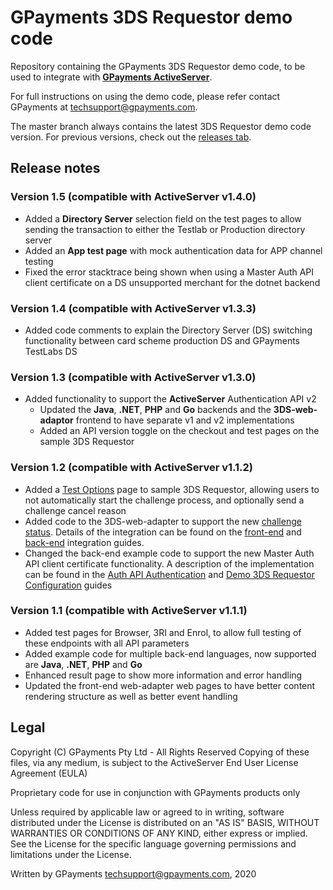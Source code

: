 # GPayments 3DS Requestor demo code

Repository containing the GPayments 3DS Requestor demo code, to be used to integrate with [**GPayments ActiveServer**](https://www.gpayments.com/solutions/3ds-server-activeserver/).

For full instructions on using the demo code, please refer contact GPayments at techsupport@gpayments.com.

The master branch always contains the latest 3DS Requestor demo code version. For previous versions, check out the [releases tab](https://github.com/gpayments/gp-3ds-requestor-demo/releases). 

## Release notes

### Version 1.5 (compatible with ActiveServer v1.4.0)
* Added a **Directory Server** selection field on the test pages to allow sending the transaction to either the Testlab or Production directory server
* Added an **App test page** with mock authentication data for APP channel testing
* Fixed the error stacktrace being shown when using a Master Auth API client certificate on a DS unsupported merchant for the dotnet backend

### Version 1.4 (compatible with ActiveServer v1.3.3)
* Added code comments to explain the Directory Server (DS) switching functionality between card scheme production DS and GPayments TestLabs DS  

### Version 1.3 (compatible with ActiveServer v1.3.0)
* Added functionality to support the **ActiveServer** Authentication API v2
  * Updated the **Java**, **.NET**, **PHP** and **Go** backends and the **3DS-web-adaptor** frontend to have separate v1 and v2 implementations
  * Added an API version toggle on the checkout and test pages on the sample 3DS Requestor

### Version 1.2 (compatible with ActiveServer v1.1.2)
* Added a [Test Options](http://docs.activeserver.cloud/en/guides/integration/integration-guide/front_end/#continue-challenge-process) page to sample 3DS Requestor, allowing users to not automatically start the challenge process, and optionally send a challenge cancel reason
* Added code to the 3DS-web-adapter to support the new [challenge status](https://docs.activeserver.cloud/en/api/auth/#/ThreeDS%20Authentication/Update%20Challenge%20Status). Details of the integration can be found on the [front-end](http://docs.activeserver.cloud/en/guides/integration/integration-guide/front_end.md#continue-challenge-process) and [back-end](http://docs.activeserver.cloud/en/guides/integration/integration-guide/back_end.md#cancel-challenge-flow) integration guides.
* Changed the back-end example code to support the new Master Auth API client certificate functionality. A description of the implementation can be found in the [Auth API Authentication](http://docs.activeserver.cloud/en/api_document_overview.md#auth-api-authentication) and [Demo 3DS Requestor Configuration](http://docs.activeserver.cloud/en/guides/integration/integration-guide/introduction.md#demo-3ds-requestor-configuration) guides 

### Version 1.1 (compatible with ActiveServer v1.1.1)
* Added test pages for Browser, 3RI and Enrol, to allow full testing of these endpoints with all API parameters
* Added example code for multiple back-end languages, now supported are **Java**, **.NET**, **PHP** and **Go**
* Enhanced result page to show more information and error handling
* Updated the front-end web-adapter web pages to have better content rendering structure as well as better event handling

## Legal

Copyright (C) GPayments Pty Ltd - All Rights Reserved
Copying of these files, via any medium, is subject to the 
ActiveServer End User License Agreement (EULA)
 
Proprietary code for use in conjunction with GPayments products only

Unless required by applicable law or agreed to in writing, software
distributed under the License is distributed on an "AS IS" BASIS,
WITHOUT WARRANTIES OR CONDITIONS OF ANY KIND, either express or implied.
See the License for the specific language governing permissions and
limitations under the License.

Written by GPayments <techsupport@gpayments.com>, 2020
